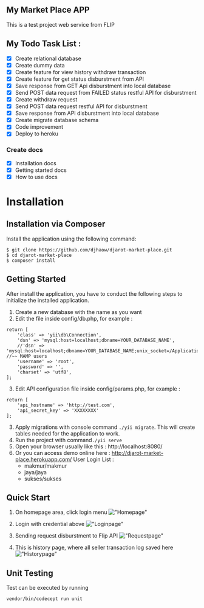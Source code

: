 ## My Market Place APP
This is a test project web service from FLIP

## My Todo Task List : 
- [X] Create relational database
- [X] Create dummy data
- [X] Create feature for view history withdraw transaction
- [X] Create feature for get status disburstment from API
- [X] Save response from GET Api disburstment into local database
- [X] Send POST data request from FAILED status restful API for disburstment
- [X] Create withdraw request
- [X] Send POST data request restful API for disburstment
- [X] Save response from API disburstment into local database
- [X] Create migrate database schema
- [X] Code improvement
- [X] Deploy to heroku
### Create docs
- [X] Installation docs
- [X] Getting started docs
- [X] How to use docs

# Installation
## Installation via Composer
Install the application using the following command:
```
$ git clone https://github.com/djhaow/djarot-market-place.git
$ cd djarot-market-place
$ composer install
```

## Getting Started
After install the application, you have to conduct the following steps to initialize the installed application. 
1. Create a new database with the name as you want
2. Edit the file inside config/db.php, for example : 
```
return [
    'class' => 'yii\db\Connection',
    'dsn' => 'mysql:host=localhost;dbname=YOUR_DATABASE_NAME',
    //'dsn' => 'mysql:host=localhost;dbname=YOUR_DATABASE_NAME;unix_socket=/Applications/MAMP/tmp/mysql/mysql.sock', //~~ MAMP users
    'username' => 'root',
    'password' => '',
    'charset' => 'utf8',
];
```
3. Edit API configuration file inside config/params.php, for example : 
```
return [
    'api_hostname' => 'http://test.com',
    'api_secret_key' => 'XXXXXXXX'
];
```
3. Apply migrations with console command ```./yii migrate```. This will create tables needed for the application to work.
4. Run the project with command```./yii serve```
5. Open your browser usually like this : http://localhost:8080/
6. Or you can access demo online here : http://djarot-market-place.herokuapp.com/
    User Login List : 
    - makmur/makmur
    - jaya/jaya
    - sukses/sukses

## Quick Start
1. On homepage area, click login menu
!["Homepage"](https://i.ibb.co/KyQrQMq/homepage.png "Homepage")

2. Login with credential above
!["Loginpage"](https://i.ibb.co/8rkMmXj/loginpage.png "Loginpage")

3. Sending request disburstment to Flip API
!["Requestpage"](https://i.ibb.co/Z19WmYN/requestpage.png "Requestpage")

4. This is history page, where all seller transaction log saved here
!["Historypage"](https://i.ibb.co/k3dRFmc/historypage.png "Historypage")

## Unit Testing
Test can be executed by running
```
vendor/bin/codecept run unit
```
